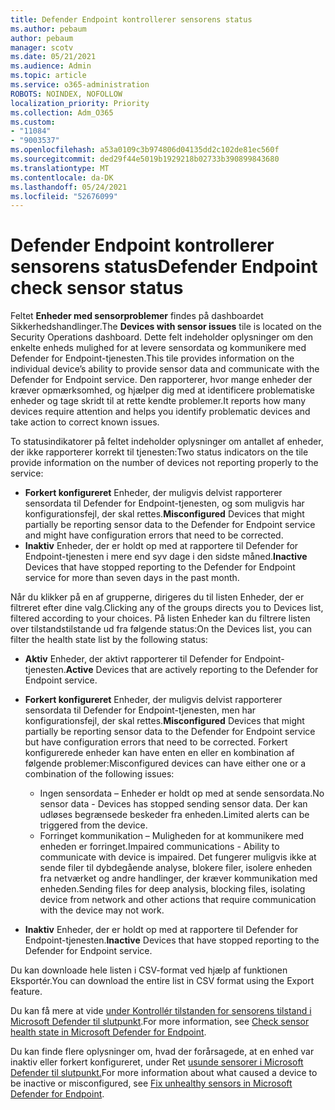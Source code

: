 ```yaml
---
title: Defender Endpoint kontrollerer sensorens status
ms.author: pebaum
author: pebaum
manager: scotv
ms.date: 05/21/2021
ms.audience: Admin
ms.topic: article
ms.service: o365-administration
ROBOTS: NOINDEX, NOFOLLOW
localization_priority: Priority
ms.collection: Adm_O365
ms.custom:
- "11084"
- "9003537"
ms.openlocfilehash: a53a0109c3b974806d04135dd2c102de81ec560f
ms.sourcegitcommit: ded29f44e5019b1929218b02733b390899843680
ms.translationtype: MT
ms.contentlocale: da-DK
ms.lasthandoff: 05/24/2021
ms.locfileid: "52676099"
---
```

# <a name="defender-endpoint-check-sensor-status"></a><span data-ttu-id="f4ab1-102">Defender Endpoint kontrollerer sensorens status</span><span class="sxs-lookup"><span data-stu-id="f4ab1-102">Defender Endpoint check sensor status</span></span>

<span data-ttu-id="f4ab1-103">Feltet **Enheder med sensorproblemer** findes på dashboardet Sikkerhedshandlinger.</span><span class="sxs-lookup"><span data-stu-id="f4ab1-103">The **Devices with sensor issues** tile is located on the Security Operations dashboard.</span></span> <span data-ttu-id="f4ab1-104">Dette felt indeholder oplysninger om den enkelte enheds mulighed for at levere sensordata og kommunikere med Defender for Endpoint-tjenesten.</span><span class="sxs-lookup"><span data-stu-id="f4ab1-104">This tile provides information on the individual device’s ability to provide sensor data and communicate with the Defender for Endpoint service.</span></span> <span data-ttu-id="f4ab1-105">Den rapporterer, hvor mange enheder der kræver opmærksomhed, og hjælper dig med at identificere problematiske enheder og tage skridt til at rette kendte problemer.</span><span class="sxs-lookup"><span data-stu-id="f4ab1-105">It reports how many devices require attention and helps you identify problematic devices and take action to correct known issues.</span></span>

<span data-ttu-id="f4ab1-106">To statusindikatorer på feltet indeholder oplysninger om antallet af enheder, der ikke rapporterer korrekt til tjenesten:</span><span class="sxs-lookup"><span data-stu-id="f4ab1-106">Two status indicators on the tile provide information on the number of devices not reporting properly to the service:</span></span>

- <span data-ttu-id="f4ab1-107">**Forkert konfigureret** Enheder, der muligvis delvist rapporterer sensordata til Defender for Endpoint-tjenesten, og som muligvis har konfigurationsfejl, der skal rettes.</span><span class="sxs-lookup"><span data-stu-id="f4ab1-107">**Misconfigured** Devices that might partially be reporting sensor data to the Defender for Endpoint service and might have configuration errors that need to be corrected.</span></span>
- <span data-ttu-id="f4ab1-108">**Inaktiv** Enheder, der er holdt op med at rapportere til Defender for Endpoint-tjenesten i mere end syv dage i den sidste måned.</span><span class="sxs-lookup"><span data-stu-id="f4ab1-108">**Inactive** Devices that have stopped reporting to the Defender for Endpoint service for more than seven days in the past month.</span></span>

<span data-ttu-id="f4ab1-109">Når du klikker på en af grupperne, dirigeres du til listen Enheder, der er filtreret efter dine valg.</span><span class="sxs-lookup"><span data-stu-id="f4ab1-109">Clicking any of the groups directs you to Devices list, filtered according to your choices.</span></span> <span data-ttu-id="f4ab1-110">På listen Enheder kan du filtrere listen over tilstandstilstande ud fra følgende status:</span><span class="sxs-lookup"><span data-stu-id="f4ab1-110">On the Devices list, you can filter the health state list by the following status:</span></span>

- <span data-ttu-id="f4ab1-111">**Aktiv** Enheder, der aktivt rapporterer til Defender for Endpoint-tjenesten.</span><span class="sxs-lookup"><span data-stu-id="f4ab1-111">**Active** Devices that are actively reporting to the Defender for Endpoint service.</span></span>
- <span data-ttu-id="f4ab1-112">**Forkert konfigureret** Enheder, der muligvis delvist rapporterer sensordata til Defender for Endpoint-tjenesten, men har konfigurationsfejl, der skal rettes.</span><span class="sxs-lookup"><span data-stu-id="f4ab1-112">**Misconfigured** Devices that might partially be reporting sensor data to the Defender for Endpoint service but have configuration errors that need to be corrected.</span></span> <span data-ttu-id="f4ab1-113">Forkert konfigurerede enheder kan have enten en eller en kombination af følgende problemer:</span><span class="sxs-lookup"><span data-stu-id="f4ab1-113">Misconfigured devices can have either one or a combination of the following issues:</span></span>

    - <span data-ttu-id="f4ab1-114">Ingen sensordata – Enheder er holdt op med at sende sensordata.</span><span class="sxs-lookup"><span data-stu-id="f4ab1-114">No sensor data - Devices has stopped sending sensor data.</span></span> <span data-ttu-id="f4ab1-115">Der kan udløses begrænsede beskeder fra enheden.</span><span class="sxs-lookup"><span data-stu-id="f4ab1-115">Limited alerts can be triggered from the device.</span></span>
    - <span data-ttu-id="f4ab1-116">Forringet kommunikation – Muligheden for at kommunikere med enheden er forringet.</span><span class="sxs-lookup"><span data-stu-id="f4ab1-116">Impaired communications - Ability to communicate with device is impaired.</span></span> <span data-ttu-id="f4ab1-117">Det fungerer muligvis ikke at sende filer til dybdegående analyse, blokere filer, isolere enheden fra netværket og andre handlinger, der kræver kommunikation med enheden.</span><span class="sxs-lookup"><span data-stu-id="f4ab1-117">Sending files for deep analysis, blocking files, isolating device from network and other actions that require communication with the device may not work.</span></span>
- <span data-ttu-id="f4ab1-118">**Inaktiv** Enheder, der er holdt op med at rapportere til Defender for Endpoint-tjenesten.</span><span class="sxs-lookup"><span data-stu-id="f4ab1-118">**Inactive** Devices that have stopped reporting to the Defender for Endpoint service.</span></span>

<span data-ttu-id="f4ab1-119">Du kan downloade hele listen i CSV-format ved hjælp af funktionen Eksportér.</span><span class="sxs-lookup"><span data-stu-id="f4ab1-119">You can download the entire list in CSV format using the Export feature.</span></span>

<span data-ttu-id="f4ab1-120">Du kan få mere at vide [under Kontrollér tilstanden for sensorens tilstand i Microsoft Defender til slutpunkt](/microsoft-365/security/defender-endpoint/check-sensor-status).</span><span class="sxs-lookup"><span data-stu-id="f4ab1-120">For more information, see [Check sensor health state in Microsoft Defender for Endpoint](/microsoft-365/security/defender-endpoint/check-sensor-status).</span></span>

<span data-ttu-id="f4ab1-121">Du kan finde flere oplysninger om, hvad der forårsagede, at en enhed var inaktiv eller forkert konfigureret, under Ret [usunde sensorer i Microsoft Defender til slutpunkt.](/microsoft-365/security/defender-endpoint/fix-unhealthy-sensors)</span><span class="sxs-lookup"><span data-stu-id="f4ab1-121">For more information about what caused a device to be inactive or misconfigured, see [Fix unhealthy sensors in Microsoft Defender for Endpoint](/microsoft-365/security/defender-endpoint/fix-unhealthy-sensors).</span></span>
